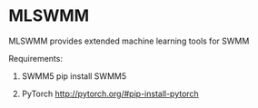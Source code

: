 # MLSWMM
MLSWMM provides extended machine learning tools for SWMM


Requirements:
1. SWMM5
pip install SWMM5

2. PyTorch
http://pytorch.org/#pip-install-pytorch

